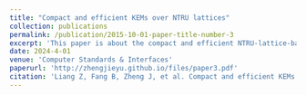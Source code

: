 ```yaml
---
title: "Compact and efficient KEMs over NTRU lattices"
collection: publications
permalink: /publication/2015-10-01-paper-title-number-3
excerpt: 'This paper is about the compact and efficient NTRU-lattice-based key encapsulation mechanism.'
date: 2024-4-01
venue: 'Computer Standards & Interfaces'
paperurl: 'http://zhengjieyu.github.io/files/paper3.pdf'
citation: 'Liang Z, Fang B, Zheng J, et al. Compact and efficient KEMs over NTRU lattices[J]. Computer Standards & Interfaces, 2024, 89: 103828.'
---
```


